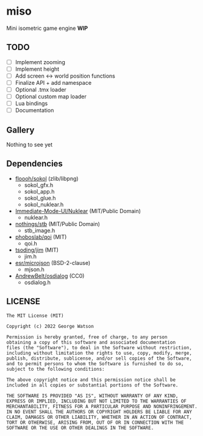 # miso

Mini isometric game engine **WIP**

## TODO 

- [ ] Implement zooming
- [ ] Implement height
- [ ] Add screen <-> world position functions
- [ ] Finalize API + add namespace
- [ ] Optional .tmx loader
- [ ] Optional custom map loader
- [ ] Lua bindings
- [ ] Documentation

## Gallery

Nothing to see yet

## Dependencies

- [floooh/sokol](https://github.com/floooh/sokol) (zlib/libpng)
    - sokol_gfx.h
    - sokol_app.h
    - sokol_glue.h
    - sokol_nuklear.h
- [Immediate-Mode-UI/Nuklear](https://github.com/Immediate-Mode-UI/Nuklear) (MIT/Public Domain)
    - nuklear.h
- [nothings/stb](https://github.com/nothings/stb/tree/master) (MIT/Public Domain)
    - stb_image.h
- [phoboslab/qoi](https://github.com/phoboslab/qoi) (MIT)
    - qoi.h
- [tsoding/jim](https://github.com/tsoding/jim) (MIT)
    - jim.h
- [esr/microjson](https://gitlab.com/esr/microjson/) (BSD-2-clause)
    - mjson.h
- [AndrewBelt/osdialog](https://github.com/AndrewBelt/osdialog) (CC0)
    - osdialog.h
    
## LICENSE
```
The MIT License (MIT)

Copyright (c) 2022 George Watson

Permission is hereby granted, free of charge, to any person
obtaining a copy of this software and associated documentation
files (the "Software"), to deal in the Software without restriction,
including without limitation the rights to use, copy, modify, merge,
publish, distribute, sublicense, and/or sell copies of the Software,
and to permit persons to whom the Software is furnished to do so,
subject to the following conditions:

The above copyright notice and this permission notice shall be
included in all copies or substantial portions of the Software.

THE SOFTWARE IS PROVIDED "AS IS", WITHOUT WARRANTY OF ANY KIND,
EXPRESS OR IMPLIED, INCLUDING BUT NOT LIMITED TO THE WARRANTIES OF
MERCHANTABILITY, FITNESS FOR A PARTICULAR PURPOSE AND NONINFRINGEMENT.
IN NO EVENT SHALL THE AUTHORS OR COPYRIGHT HOLDERS BE LIABLE FOR ANY
CLAIM, DAMAGES OR OTHER LIABILITY, WHETHER IN AN ACTION OF CONTRACT,
TORT OR OTHERWISE, ARISING FROM, OUT OF OR IN CONNECTION WITH THE
SOFTWARE OR THE USE OR OTHER DEALINGS IN THE SOFTWARE.
```
